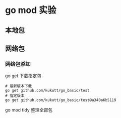 # go mod 实验

## 本地包

## 网络包

### 网络包添加
go get 下载指定包
```
# 最新版本下载
go get github.com/kukutt/go_basic/test
# 指定版本
go get github.com/kukutt/go_basic/test@a340a6b5119
```
go mod tidy 整理全部包
